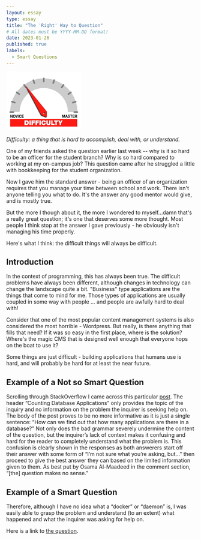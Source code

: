 ```yaml
---
layout: essay
type: essay
title: "The 'Right' Way to Question"
# All dates must be YYYY-MM-DD format!
date: 2023-01-26
published: true
labels:
  - Smart Questions
---
```


<img width="200px" class="rounded float-start pe-4" src="../img/difficulty/degree_difficulty.jpg">

*Difficulty: a thing that is hard to accomplish, deal with, or understand.*

One of my friends asked the question earlier last week -- why is it so hard to be an officer for the student branch? Why is so hard compared to working at my on-campus job? This question came after he struggled a little with bookkeeping for the student organization.

Now I gave him the standard answer - being an officer of an organization requires that you manage your time between school and work. There isn't anyone telling you what to do. It's the answer any good mentor would give, and is mostly true.

But the more I though about it, the more I wondered to myself...damn that's a really great question; it's one that deserves some more thought. Most people I think stop at the answer I gave previously - he obviously isn't managing his time properly.

Here's what I think: the difficult things will always be difficult.

## Introduction

In the context of programming, this has always been true. The difficult problems have always been different, although changes in technology can change the landscape quite a bit. "Business" type applications are the things that come to mind for me. Those types of applications are usually coupled in some way with people ... and people are awfully hard to deal with!

Consider that one of the most popular content management systems is also considered the most horrible - Wordpress. But really, is there anything that fills that need? If it was so easy in the first place, where is the solution? Where's the magic CMS that is designed well enough that everyone hops on the boat to use it?

Some things are just difficult - building applications that humans use is hard, and will probably be hard for at least the near future.

## Example of a Not so Smart Question

Scrolling through StackOverflow I came across this particular [post](https://stackoverflow.com/questions/269481/counting-database-applications).  The header “Counting Database Applications” only provides the topic of the inquiry and no information on the problem the inquirer is seeking help on.  The body of the post proves to be no more informative as it is just a single sentence: “How can we find out that how many applications are there in a database?”  Not only does the bad grammar severely undermine the content of the question, but the inquirer’s lack of context makes it confusing and hard for the reader to completely understand what the problem is.  This confusion is clearly shown in the responses as both answerers start off their answer with some form of “I’m not sure what you’re asking, but…” then proceed to give the best answer they can based on the limited information given to them.  As best put by Osama Al-Maadeed in the comment section, “[the] question makes no sense.”

## Example of a Smart Question

Therefore, although I have no idea what a “docker” or “daemon” is, I was easily able to grasp the problem and understand (to an extent) what happened and what the inquirer was asking for help on.

Here is a link to [the question](https://stackoverflow.com/questions/63330590/error-response-from-daemon-open-pipe-docker-engine-linux-the-system-cannot).

